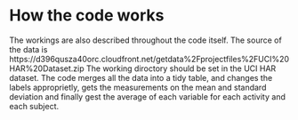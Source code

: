 <html>
<body>
<h1>How the code works</h1>
<p> The workings are also described throughout the code itself.
The source of the data is https://d396qusza40orc.cloudfront.net/getdata%2Fprojectfiles%2FUCI%20HAR%20Dataset.zip 
The working diroctory should be set in the UCI HAR dataset.
The code merges all the data into a tidy table, and changes the labels approprietly,
gets the measurements on the mean and standard deviation and finally
gest the average of each variable for each activity and each subject.
</p>
</body>
</html>
